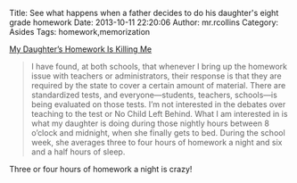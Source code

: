 Title: See what happens when a father decides to do his daughter's eight grade homework
Date: 2013-10-11 22:20:06
Author: mr.rcollins
Category: Asides
Tags: homework,memorization

[My Daughter’s Homework Is Killing Me ](http://www.theatlantic.com/magazine/archive/2013/10/my-daughters-homework-is-killing-me/309514/)

>I have found, at both schools, that whenever I bring up the homework issue with teachers or administrators, their response is that they are required by the state to cover a certain amount of material. There are standardized tests, and everyone—students, teachers, schools—is being evaluated on those tests. I’m not interested in the debates over teaching to the test or No Child Left Behind. What I am interested in is what my daughter is doing during those nightly hours between 8 o’clock and midnight, when she finally gets to bed. During the school week, she averages three to four hours of homework a night and six and a half hours of sleep.

Three or four hours of homework a night is crazy!